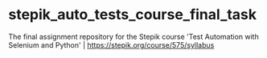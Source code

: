 # stepik_auto_tests_course_final_task
The final assignment repository for the Stepik course 'Test Automation with Selenium and Python' | https://stepik.org/course/575/syllabus 
